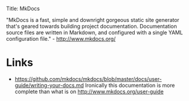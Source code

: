 Title: MkDocs

"MkDocs is a fast, simple and downright gorgeous static site generator that's geared towards building project documentation. Documentation source files are written in Markdown, and configured with a single YAML configuration file." - <http://www.mkdocs.org/>

# Links

- <https://github.com/mkdocs/mkdocs/blob/master/docs/user-guide/writing-your-docs.md> Ironically this documentation is more complete than what is on <http://www.mkdocs.org/user-guide>
